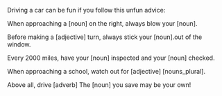 Driving a car can be fun if you follow this unfun advice:

When approaching a [noun] on the right, always blow your [noun].

Before making a [adjective] turn, always stick your [noun].out of the window.

Every 2000 miles, have your [noun] inspected and your [noun] checked.

When approaching a school, watch out for [adjective] [nouns_plural].

Above all, drive [adverb] The [noun] you save may be your own!
